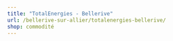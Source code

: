 ```yaml
---
title: "TotalEnergies - Bellerive"
url: /bellerive-sur-allier/totalenergies-bellerive/
shop: commodité
---
```

